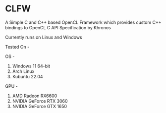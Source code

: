 # CLFW #

A Simple C and C++ based OpenCL Framework which provides custom C++ bindings to OpenCL C API Specification by Khronos

Currently runs on Linux and Windows

Tested On - 

OS - 
1) Windows 11 64-bit
2) Arch Linux
3) Kubuntu 22.04

GPU - 
1) AMD Radeon RX6600
2) NVIDIA GeForce RTX 3060
3) NVIDIA GeForce GTX 1650
